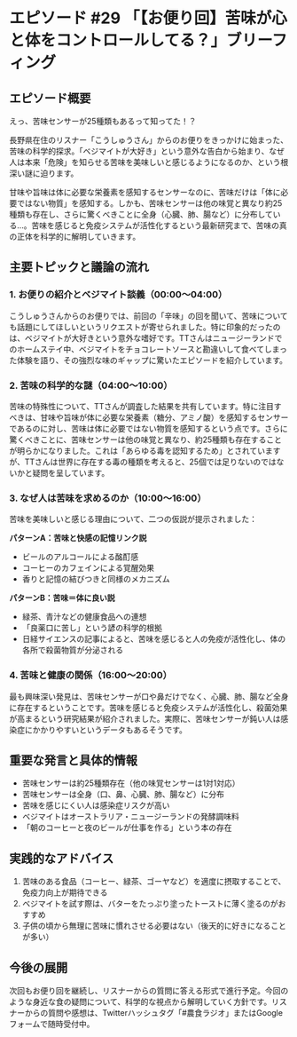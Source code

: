 # エピソード #29 「【お便り回】苦味が心と体をコントロールしてる？」ブリーフィング

## エピソード概要

えっ、苦味センサーが25種類もあるって知ってた！？

長野県在住のリスナー「こうしゅうさん」からのお便りをきっかけに始まった、苦味の科学的探求。「ベジマイトが大好き」という意外な告白から始まり、なぜ人は本来「危険」を知らせる苦味を美味しいと感じるようになるのか、という根深い謎に迫ります。

甘味や旨味は体に必要な栄養素を感知するセンサーなのに、苦味だけは「体に必要ではない物質」を感知する。しかも、苦味センサーは他の味覚と異なり約25種類も存在し、さらに驚くべきことに全身（心臓、肺、腸など）に分布している...。苦味を感じると免疫システムが活性化するという最新研究まで、苦味の真の正体を科学的に解明していきます。

## 主要トピックと議論の流れ

### 1. お便りの紹介とベジマイト談義（00:00～04:00）
こうしゅうさんからのお便りでは、前回の「辛味」の回を聞いて、苦味についても話題にしてほしいというリクエストが寄せられました。特に印象的だったのは、ベジマイトが大好きという意外な嗜好です。TTさんはニュージーランドでのホームステイ中、ベジマイトをチョコレートソースと勘違いして食べてしまった体験を語り、その強烈な味のギャップに驚いたエピソードを紹介しています。

### 2. 苦味の科学的な謎（04:00～10:00）
苦味の特殊性について、TTさんが調査した結果を共有しています。特に注目すべきは、甘味や旨味が体に必要な栄養素（糖分、アミノ酸）を感知するセンサーであるのに対し、苦味は体に必要ではない物質を感知するという点です。さらに驚くべきことに、苦味センサーは他の味覚と異なり、約25種類も存在することが明らかになりました。これは「あらゆる毒を認知するため」とされていますが、TTさんは世界に存在する毒の種類を考えると、25個では足りないのではないかと疑問を呈しています。

### 3. なぜ人は苦味を求めるのか（10:00～16:00）
苦味を美味しいと感じる理由について、二つの仮説が提示されました：

**パターンA：苦味と快感の記憶リンク説**
- ビールのアルコールによる酩酊感
- コーヒーのカフェインによる覚醒効果
- 香りと記憶の結びつきと同様のメカニズム

**パターンB：苦味＝体に良い説**
- 緑茶、青汁などの健康食品への連想
- 「良薬口に苦し」という諺の科学的根拠
- 日経サイエンスの記事によると、苦味を感じると人の免疫が活性化し、体の各所で殺菌物質が分泌される

### 4. 苦味と健康の関係（16:00～20:00）
最も興味深い発見は、苦味センサーが口や鼻だけでなく、心臓、肺、腸など全身に存在するということです。苦味を感じると免疫システムが活性化し、殺菌効果が高まるという研究結果が紹介されました。実際に、苦味センサーが鈍い人は感染症にかかりやすいというデータもあるそうです。

## 重要な発言と具体的情報

- 苦味センサーは約25種類存在（他の味覚センサーは1対1対応）
- 苦味センサーは全身（口、鼻、心臓、肺、腸など）に分布
- 苦味を感じにくい人は感染症リスクが高い
- ベジマイトはオーストラリア・ニュージーランドの発酵調味料
- 「朝のコーヒーと夜のビールが仕事を作る」という本の存在

## 実践的なアドバイス

1. 苦味のある食品（コーヒー、緑茶、ゴーヤなど）を適度に摂取することで、免疫力向上が期待できる
2. ベジマイトを試す際は、バターをたっぷり塗ったトーストに薄く塗るのがおすすめ
3. 子供の頃から無理に苦味に慣れさせる必要はない（後天的に好きになることが多い）

## 今後の展開

次回もお便り回を継続し、リスナーからの質問に答える形式で進行予定。今回のような身近な食の疑問について、科学的な視点から解明していく方針です。リスナーからの質問や感想は、Twitterハッシュタグ「#農食ラジオ」またはGoogleフォームで随時受付中。